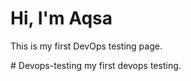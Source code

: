 <!DOCTYPE html>
<html lang="en">
<head>
  <meta charset="UTF-8" />
  <meta name="viewport" content="width=device-width, initial-scale=1.0" />
  <title>DevOps Testing</title>
  <link rel="stylesheet" href="style.css" />
</head>
<body>
  <h1>Hi, I'm Aqsa</h1>
  <p>This is my first DevOps testing page.</p>
  <script src="script.js"></script>
</body>
</html># Devops-testing
my first devops testing.
